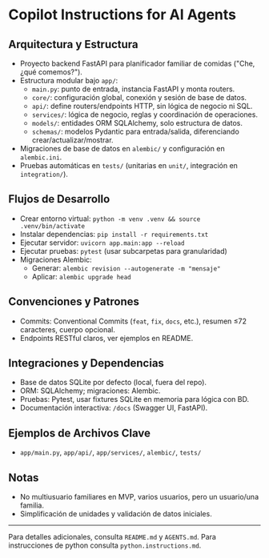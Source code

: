 # Copilot Instructions for AI Agents

## Arquitectura y Estructura
- Proyecto backend FastAPI para planificador familiar de comidas ("Che, ¿qué comemos?").
- Estructura modular bajo `app/`:
  - `main.py`: punto de entrada, instancia FastAPI y monta routers.
  - `core/`: configuración global, conexión y sesión de base de datos.
  - `api/`: define routers/endpoints HTTP, sin lógica de negocio ni SQL.
  - `services/`: lógica de negocio, reglas y coordinación de operaciones.
  - `models/`: entidades ORM SQLAlchemy, solo estructura de datos.
  - `schemas/`: modelos Pydantic para entrada/salida, diferenciando crear/actualizar/mostrar.
- Migraciones de base de datos en `alembic/` y configuración en `alembic.ini`.
- Pruebas automáticas en `tests/` (unitarias en `unit/`, integración en `integration/`).

## Flujos de Desarrollo
- Crear entorno virtual: `python -m venv .venv && source .venv/bin/activate`
- Instalar dependencias: `pip install -r requirements.txt`
- Ejecutar servidor: `uvicorn app.main:app --reload`
- Ejecutar pruebas: `pytest` (usar subcarpetas para granularidad)
- Migraciones Alembic:
  - Generar: `alembic revision --autogenerate -m "mensaje"`
  - Aplicar: `alembic upgrade head`

## Convenciones y Patrones
- Commits: Conventional Commits (`feat`, `fix`, `docs`, etc.), resumen ≤72 caracteres, cuerpo opcional.
- Endpoints RESTful claros, ver ejemplos en README.

## Integraciones y Dependencias
- Base de datos SQLite por defecto (local, fuera del repo).
- ORM: SQLAlchemy; migraciones: Alembic.
- Pruebas: Pytest, usar fixtures SQLite en memoria para lógica con BD.
- Documentación interactiva: `/docs` (Swagger UI, FastAPI).

## Ejemplos de Archivos Clave
- `app/main.py`, `app/api/`, `app/services/`, `alembic/`, `tests/`

## Notas
- No multiusuario familiares en MVP, varios usuarios, pero un usuario/una familia.
- Simplificación de unidades y validación de datos iniciales.

---

Para detalles adicionales, consulta `README.md` y `AGENTS.md`. Para instrucciones de python consulta `python.instructions.md`.
